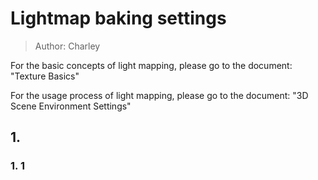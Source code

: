 # Lightmap baking settings

> Author: Charley

For the basic concepts of light mapping, please go to the document: "Texture Basics"

For the usage process of light mapping, please go to the document: "3D Scene Environment Settings"

## 1.

### 1. 1




